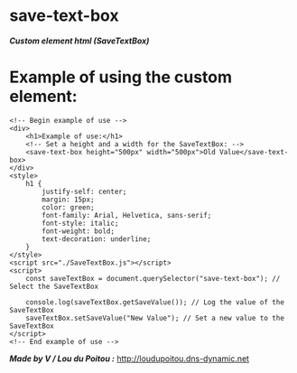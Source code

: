 # save-text-box

***Custom element html (SaveTextBox)***
# Example of using the custom element:

```
<!-- Begin example of use -->
<div>
    <h1>Example of use:</h1>
    <!-- Set a height and a width for the SaveTextBox: -->
    <save-text-box height="500px" width="500px">Old Value</save-text-box>
</div>
<style>
    h1 {
        justify-self: center;
        margin: 15px;
        color: green;
        font-family: Arial, Helvetica, sans-serif;
        font-style: italic;
        font-weight: bold;
        text-decoration: underline;
    }
</style>
<script src="./SaveTextBox.js"></script>
<script>
    const saveTextBox = document.querySelector("save-text-box"); // Select the SaveTextBox

    console.log(saveTextBox.getSaveValue()); // Log the value of the SaveTextBox
    saveTextBox.setSaveValue("New Value"); // Set a new value to the SaveTextBox
</script>
<!-- End example of use -->
```

***Made by V / Lou du Poitou :*** http://loudupoitou.dns-dynamic.net
